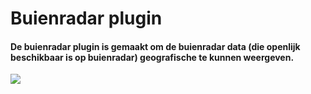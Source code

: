 <html>
<body>
<h1>Buienradar plugin</h1>
<h4>De buienradar plugin is gemaakt om de buienradar data (die openlijk beschikbaar is op buienradar) 
geografische te kunnen weergeven.
</h4>
<img src="https://github.com/jeroenvanderzwam/buienradar/blob/master/readme_afbeeldingen/hoofdscherm.PNG">
</body>
</html>